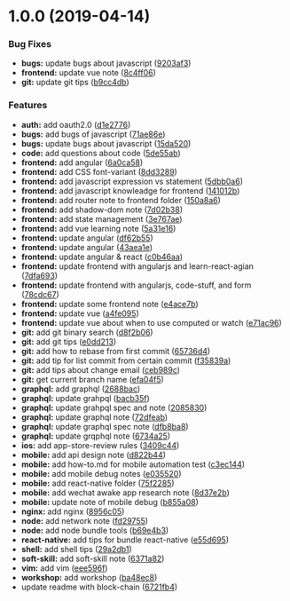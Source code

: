 # 1.0.0 (2019-04-14)


### Bug Fixes

* **bugs:** update bugs about javascript ([9203af3](https://github.com/jkvim/knowledge-map/commit/9203af3))
* **frontend:** update vue note ([8c4ff06](https://github.com/jkvim/knowledge-map/commit/8c4ff06))
* **git:** update git tips ([b9cc4db](https://github.com/jkvim/knowledge-map/commit/b9cc4db))


### Features

* **auth:** add oauth2.0 ([d1e2776](https://github.com/jkvim/knowledge-map/commit/d1e2776))
* **bugs:** add bugs of javascript ([71ae86e](https://github.com/jkvim/knowledge-map/commit/71ae86e))
* **bugs:** update bugs about javascript ([15da520](https://github.com/jkvim/knowledge-map/commit/15da520))
* **code:** add questions about code ([5de55ab](https://github.com/jkvim/knowledge-map/commit/5de55ab))
* **frontend:** add angular ([6a0ca58](https://github.com/jkvim/knowledge-map/commit/6a0ca58))
* **frontend:** add CSS font-variant ([8dd3289](https://github.com/jkvim/knowledge-map/commit/8dd3289))
* **frontend:** add javascript expression vs statement ([5dbb0a6](https://github.com/jkvim/knowledge-map/commit/5dbb0a6))
* **frontend:** add javascript knowleadge for frontend ([141012b](https://github.com/jkvim/knowledge-map/commit/141012b))
* **frontend:** add router note to frontend folder ([150a8a6](https://github.com/jkvim/knowledge-map/commit/150a8a6))
* **frontend:** add shadow-dom note ([7d02b38](https://github.com/jkvim/knowledge-map/commit/7d02b38))
* **frontend:** add state management ([3e767ae](https://github.com/jkvim/knowledge-map/commit/3e767ae))
* **frontend:** add vue learning note ([5a31e16](https://github.com/jkvim/knowledge-map/commit/5a31e16))
* **frontend:** update angular ([df62b55](https://github.com/jkvim/knowledge-map/commit/df62b55))
* **frontend:** update angular ([43aea1e](https://github.com/jkvim/knowledge-map/commit/43aea1e))
* **frontend:** update angular & react ([c0b46aa](https://github.com/jkvim/knowledge-map/commit/c0b46aa))
* **frontend:** update frontend with angularjs and learn-react-agian ([7dfa693](https://github.com/jkvim/knowledge-map/commit/7dfa693))
* **frontend:** update frontend with angularjs, code-stuff, and form ([78cdc67](https://github.com/jkvim/knowledge-map/commit/78cdc67))
* **frontend:** update some frontend note ([e4ace7b](https://github.com/jkvim/knowledge-map/commit/e4ace7b))
* **frontend:** update vue ([a4fe095](https://github.com/jkvim/knowledge-map/commit/a4fe095))
* **frontend:** update vue about when to use computed or watch ([e71ac96](https://github.com/jkvim/knowledge-map/commit/e71ac96))
* **git:** add git binary search ([d8f2b06](https://github.com/jkvim/knowledge-map/commit/d8f2b06))
* **git:** add git tips ([e0dd213](https://github.com/jkvim/knowledge-map/commit/e0dd213))
* **git:** add how to rebase from first commit ([65736d4](https://github.com/jkvim/knowledge-map/commit/65736d4))
* **git:** add tip for list commit from certain commit ([f35839a](https://github.com/jkvim/knowledge-map/commit/f35839a))
* **git:** add tips about change email ([ceb989c](https://github.com/jkvim/knowledge-map/commit/ceb989c))
* **git:** get current branch name ([efa04f5](https://github.com/jkvim/knowledge-map/commit/efa04f5))
* **graphql:** add graphql ([2688bac](https://github.com/jkvim/knowledge-map/commit/2688bac))
* **graphql:** update grahpql ([bacb35f](https://github.com/jkvim/knowledge-map/commit/bacb35f))
* **graphql:** update grahpql spec and note ([2085830](https://github.com/jkvim/knowledge-map/commit/2085830))
* **graphql:** update graphql note ([72dfeab](https://github.com/jkvim/knowledge-map/commit/72dfeab))
* **graphql:** update graphql spec note ([dfb8ba8](https://github.com/jkvim/knowledge-map/commit/dfb8ba8))
* **graphql:** update grqphql note ([6734a25](https://github.com/jkvim/knowledge-map/commit/6734a25))
* **ios:** add app-store-review rules ([3409c44](https://github.com/jkvim/knowledge-map/commit/3409c44))
* **mobile:** add api design note ([d822b44](https://github.com/jkvim/knowledge-map/commit/d822b44))
* **mobile:** add how-to.md for mobile automation test ([c3ec144](https://github.com/jkvim/knowledge-map/commit/c3ec144))
* **mobile:** add mobile debug notes ([e035520](https://github.com/jkvim/knowledge-map/commit/e035520))
* **mobile:** add react-native folder ([75f2285](https://github.com/jkvim/knowledge-map/commit/75f2285))
* **mobile:** add wechat awake app research note ([8d37e2b](https://github.com/jkvim/knowledge-map/commit/8d37e2b))
* **mobile:** update note of mobile debug ([b855a08](https://github.com/jkvim/knowledge-map/commit/b855a08))
* **nginx:** add nginx ([8956c05](https://github.com/jkvim/knowledge-map/commit/8956c05))
* **node:** add network note ([fd29755](https://github.com/jkvim/knowledge-map/commit/fd29755))
* **node:** add node bundle tools ([b69e4b3](https://github.com/jkvim/knowledge-map/commit/b69e4b3))
* **react-native:** add tips for bundle react-native ([e55d695](https://github.com/jkvim/knowledge-map/commit/e55d695))
* **shell:** add shell tips ([29a2db1](https://github.com/jkvim/knowledge-map/commit/29a2db1))
* **soft-skill:** add soft-skill note ([6371a82](https://github.com/jkvim/knowledge-map/commit/6371a82))
* **vim:** add vim ([eee596f](https://github.com/jkvim/knowledge-map/commit/eee596f))
* **workshop:** add workshop ([ba48ec8](https://github.com/jkvim/knowledge-map/commit/ba48ec8))
* update readme with block-chain ([6721fb4](https://github.com/jkvim/knowledge-map/commit/6721fb4))



